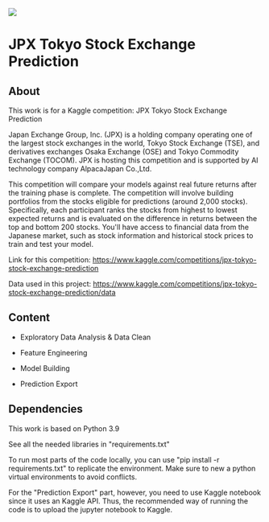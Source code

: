 ![](https://storage.googleapis.com/kaggle-competitions/kaggle/34349/logos/header.png)

# JPX Tokyo Stock Exchange Prediction

## About

This work is for a Kaggle competition: JPX Tokyo Stock Exchange Prediction

Japan Exchange Group, Inc. (JPX) is a holding company operating one of the largest stock exchanges in the world, Tokyo Stock Exchange (TSE), and derivatives exchanges Osaka Exchange (OSE) and Tokyo Commodity Exchange (TOCOM). JPX is hosting this competition and is supported by AI technology company AlpacaJapan Co.,Ltd.

This competition will compare your models against real future returns after the training phase is complete. The competition will involve building portfolios from the stocks eligible for predictions (around 2,000 stocks). Specifically, each participant ranks the stocks from highest to lowest expected returns and is evaluated on the difference in returns between the top and bottom 200 stocks. You'll have access to financial data from the Japanese market, such as stock information and historical stock prices to train and test your model.

Link for this competition: <https://www.kaggle.com/competitions/jpx-tokyo-stock-exchange-prediction>

Data used in this project: <https://www.kaggle.com/competitions/jpx-tokyo-stock-exchange-prediction/data>

## Content

- Exploratory Data Analysis & Data Clean

- Feature Engineering

- Model Building

- Prediction Export

## Dependencies

This work is based on Python 3.9

See all the needed libraries in "requirements.txt"

To run most parts of the code locally, you can use "pip install -r requirements.txt" to replicate the environment. Make sure to new a python virtual environments to avoid conflicts.

For the "Prediction Export" part, however, you need to use Kaggle notebook since it uses an Kaggle API. Thus, the recommended way of running the code is to upload the jupyter notebook to Kaggle.

